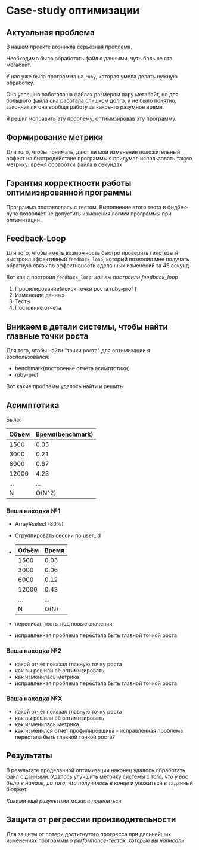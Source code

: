 # Case-study оптимизации

## Актуальная проблема
В нашем проекте возникла серьёзная проблема.

Необходимо было обработать файл с данными, чуть больше ста мегабайт.

У нас уже была программа на `ruby`, которая умела делать нужную обработку.

Она успешно работала на файлах размером пару мегабайт, но для большого файла она работала слишком долго, и не было понятно, закончит ли она вообще работу за какое-то разумное время.

Я решил исправить эту проблему, оптимизировав эту программу.

## Формирование метрики
Для того, чтобы понимать, дают ли мои изменения положительный эффект на быстродействие программы я придумал использовать такую метрику: время обработки файла в секундах

## Гарантия корректности работы оптимизированной программы
Программа поставлялась с тестом. Выполнение этого теста в фидбек-лупе позволяет не допустить изменения логики программы при оптимизации.

## Feedback-Loop
Для того, чтобы иметь возможность быстро проверять гипотезы я выстроил эффективный `feedback-loop`, который позволил мне получать обратную связь по эффективности сделанных изменений за 45 секунд

Вот как я построил `feedback_loop`: *как вы построили feedback_loop*

1. Профилирование(поиск точки роста ruby-prof )
2. Изменение данных
3. Тесты
4. Постоение отчета 

## Вникаем в детали системы, чтобы найти главные точки роста
Для того, чтобы найти "точки роста" для оптимизации я воспользовался:

- benchmark(построение отчета асимптотики)
- ruby-prof 

Вот какие проблемы удалось найти и решить
## Асимптотика
Было:

| Объём | Время(benchmark) |
| ------ | ------ |
| 1500 | 0.05 |
| 3000 | 0.21 |
| 6000 | 0.87 |
| 12000 | 4.23  |
| ... | ... |
| N | O(N^2) |

### Ваша находка №1
- Array#select (80%)
- Сгруппировать сессии по user_id

- | Объём | Время |
  | ------ | ------ |
  | 1500 | 0.03 |
  | 3000 | 0.06 |
  | 6000 | 0.12 |
  | 12000 | 0.43 |
  | ... | ... |
  |  N  | O(N) |
- переписал тесты под новые значения
- исправленная проблема перестала быть главной точкой роста

### Ваша находка №2
- какой отчёт показал главную точку роста
- как вы решили её оптимизировать
- как изменилась метрика
- исправленная проблема перестала быть главной точкой роста

### Ваша находка №X
- какой отчёт показал главную точку роста
- как вы решили её оптимизировать
- как изменилась метрика
- как изменился отчёт профилировщика - исправленная проблема перестала быть главной точкой роста?

## Результаты
В результате проделанной оптимизации наконец удалось обработать файл с данными.
Удалось улучшить метрику системы с *того, что у вас было в начале, до того, что получилось в конце* и уложиться в заданный бюджет.

*Какими ещё результами можете поделиться*

## Защита от регрессии производительности
Для защиты от потери достигнутого прогресса при дальнейших изменениях программы *о performance-тестах, которые вы написали*


